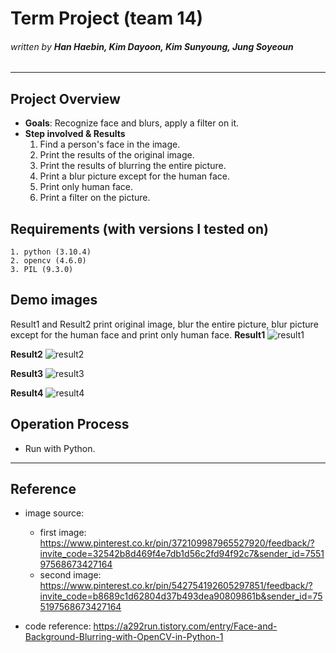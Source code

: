 # Term Project (team 14)
###### _written by ***Han Haebin, Kim Dayoon, Kim Sunyoung, Jung Soyeoun***_

---

## **Project Overview**
- **Goals**: Recognize face and blurs, apply a filter on it.
- **Step involved & Results**
    1. Find a person's face in the image.
    2. Print the results of the original image.
    3. Print the results of blurring the entire picture.
    4. Print a blur picture except for the human face.
    5. Print only human face.
    6. Print a filter on the picture.


## **Requirements (with versions I tested on)**
    1. python (3.10.4)
    2. opencv (4.6.0)
    3. PIL (9.3.0)


## **Demo images**
Result1 and Result2 print original image, blur the entire picture, blur picture except for the human face and print only human face.
**Result1**
![result1](https://user-images.githubusercontent.com/112797078/206885322-350bf293-1ee9-4f8f-ae9a-6702b9821555.png)

**Result2**
![result2](https://user-images.githubusercontent.com/112797078/206885375-d8a7c63d-7e79-4f23-90f9-d9bfa6049f26.png)



**Result3**
![result3]()

**Result4**
![result4]()

## **Operation Process**
- Run with Python.

---
## **Reference**
- image source:
    - first image: https://www.pinterest.co.kr/pin/372109987965527920/feedback/?invite_code=32542b8d469f4e7db1d56c2fd94f92c7&sender_id=755197568673427164
    - second image: https://www.pinterest.co.kr/pin/542754192605297851/feedback/?invite_code=b8689c1d62804d37b493dea90809861b&sender_id=755197568673427164

- code reference: https://a292run.tistory.com/entry/Face-and-Background-Blurring-with-OpenCV-in-Python-1
